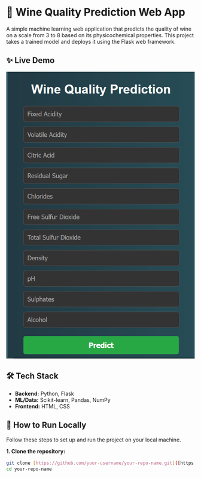 # 🍷 Wine Quality Prediction Web App

A simple machine learning web application that predicts the quality of wine on a scale from 3 to 8 based on its physicochemical properties. This project takes a trained model and deploys it using the Flask web framework.

## ✨ Live Demo

![Screenshot of the Wine Quality Prediction App](sreenshot.PNG)

## 🛠️ Tech Stack

- **Backend:** Python, Flask
- **ML/Data:** Scikit-learn, Pandas, NumPy
- **Frontend:** HTML, CSS

## 🚀 How to Run Locally

Follow these steps to set up and run the project on your local machine.

**1. Clone the repository:**
```bash
git clone [https://github.com/your-username/your-repo-name.git]([https://github.com/your-username/your-repo-name.git](https://wine-prediction-j7km.onrender.com/))
cd your-repo-name
